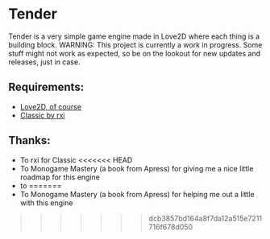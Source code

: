 # Tender
Tender is a very simple game engine made in Love2D where each thing is a building block.
WARNING: This project is currently a work in progress. Some stuff might not work as expected, so be on the lookout for new updates and releases, just in case.

## Requirements:
* [Love2D, of course](https://github.com/love2d/love)
* [Classic by rxi](https://github.com/rxi/classic)

## Thanks:
* To rxi for Classic
<<<<<<< HEAD
* To Monogame Mastery (a book from Apress) for giving me a nice little roadmap for this engine
* to 
=======
* To Monogame Mastery (a book from Apress) for helping me out a little with this engine
>>>>>>> dcb3857bd164a8f7da12a515e7211716f678d050

